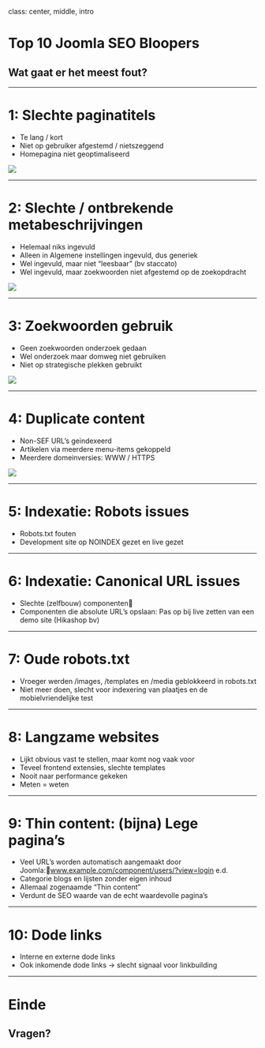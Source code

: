 class: center, middle, intro
# Top 10 Joomla SEO Bloopers
## Wat gaat er het meest fout?

---
# 1: Slechte paginatitels
- Te lang / kort
- Niet op gebruiker afgestemd / nietszeggend
- Homepagina niet geoptimaliseerd

<img src="joomla_seo/images/bloopers-01-title.jpg">

---
# 2: Slechte / ontbrekende metabeschrijvingen
- Helemaal niks ingevuld
- Alleen in Algemene instellingen ingevuld, dus generiek
- Wel ingevuld, maar niet “leesbaar” (bv staccato)
- Wel ingevuld, maar zoekwoorden niet afgestemd op de zoekopdracht

<img src="joomla_seo/images/bloopers-01-title.jpg">

---
# 3: Zoekwoorden gebruik
- Geen zoekwoorden onderzoek gedaan
- Wel onderzoek maar domweg niet gebruiken
- Niet op strategische plekken gebruikt

<img src="joomla_seo/images/bloopers-02-keyword-research.jpg">

---
# 4: Duplicate content
- Non-SEF URL’s geindexeerd
- Artikelen via meerdere menu-items gekoppeld
- Meerdere domeinversies: WWW / HTTPS

<img src="joomla_seo/images/bloopers-04-duplicate.png">

---
# 5: Indexatie: Robots issues
- Robots.txt fouten
- Development site op NOINDEX gezet en live gezet

---
# 6: Indexatie: Canonical URL issues
- Slechte (zelfbouw) componenten
- Componenten die absolute URL’s opslaan: Pas op bij live zetten van een demo site (Hikashop bv)

---
# 7: Oude robots.txt 
- Vroeger werden /images, /templates en /media geblokkeerd in robots.txt
- Niet meer doen, slecht voor indexering van plaatjes en de mobielvriendelijke test

---
# 8: Langzame websites
- Lijkt obvious vast te stellen, maar komt nog vaak voor
- Teveel frontend extensies, slechte templates
- Nooit naar performance gekeken
- Meten = weten

---
# 9: Thin content: (bijna) Lege pagina’s
- Veel URL’s worden automatisch aangemaakt door Joomla:www.example.com/component/users/?view=login e.d.
- Categorie blogs en lijsten zonder eigen inhoud
- Allemaal zogenaamde “Thin content”
- Verdunt de SEO waarde van de echt waardevolle pagina’s

---
# 10: Dode links
- Interne en externe dode links
- Ook inkomende dode links -> slecht signaal voor linkbuilding

---
# Einde
## Vragen?
